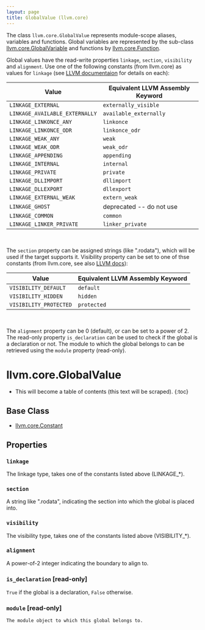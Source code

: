 ```yaml
---
layout: page
title: GlobalValue (llvm.core)
---
```


The class `llvm.core.GlobalValue` represents module-scope aliases, variables
and functions. Global variables are represented by the sub-class
[llvm.core.GlobalVariable][] and functions by [llvm.core.Function][].

Global values have the read-write properties `linkage`, `section`,
`visibility` and `alignment`. Use one of the following constants (from
llvm.core) as values for `linkage`
(see [LLVM documentaion](http://www.llvm.org/docs/LangRef.html#linkage) for
details on each):


Value | Equivalent LLVM Assembly Keyword |
------|----------------------------------|
`LINKAGE_EXTERNAL` | `externally_visible` |
`LINKAGE_AVAILABLE_EXTERNALLY` | `available_externally` |
`LINKAGE_LINKONCE_ANY` | `linkonce` |
`LINKAGE_LINKONCE_ODR` | `linkonce_odr` |
`LINKAGE_WEAK_ANY` | `weak` |
`LINKAGE_WEAK_ODR` | `weak_odr` |
`LINKAGE_APPENDING` | `appending` |
`LINKAGE_INTERNAL` | `internal` |
`LINKAGE_PRIVATE` | `private` |
`LINKAGE_DLLIMPORT` | `dllimport` |
`LINKAGE_DLLEXPORT` | `dllexport` |
`LINKAGE_EXTERNAL_WEAK` | `extern_weak` |
`LINKAGE_GHOST` | deprecated -- do not use |
`LINKAGE_COMMON` | `common` |
`LINKAGE_LINKER_PRIVATE` | `linker_private` |

<br/>

The `section` property can be assigned strings (like ".rodata"), which
will be used if the target supports it. Visibility property can be set
to one of thse constants (from llvm.core, see also
[LLVM docs](http://www.llvm.org/docs/LangRef.html#visibility)):


Value | Equivalent LLVM Assembly Keyword |
------|----------------------------------|
`VISIBILITY_DEFAULT` | `default` |
`VISIBILITY_HIDDEN` | `hidden` |
`VISIBILITY_PROTECTED` | `protected` |

<br/>


The `alignment` property can be 0 (default), or can be set to a power of 2.
The read-only property `is_declaration` can be used to check if the
global is a declaration or not. The module to which the global belongs
to can be retrieved using the `module` property (read-only).

# llvm.core.GlobalValue


* This will become a table of contents (this text will be scraped).
{:toc}


## Base Class

- [llvm.core.Constant](llvm.core.Constant.html)

## Properties

### `linkage`

The linkage type, takes one of the constants listed above (LINKAGE_\*).

### `section`

A string like ".rodata", indicating the section into which the
global is placed into.

### `visibility`

The visibility type, takes one of the constants listed above (VISIBILITY_\*).

### `alignment`

A power-of-2 integer indicating the boundary to align to.

### `is_declaration` \[read-only\]

`True` if the global is a declaration, `False` otherwise.

### `module` \[read-only\]

    The module object to which this global belongs to.

[llvm.core.GlobalVariable]: llvm.core.GlobalVariable.html
[llvm.core.Function]: llvm.core.Function.html

